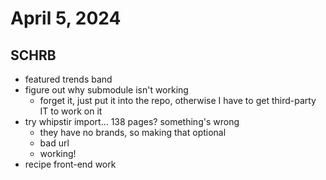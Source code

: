# April 5, 2024

## SCHRB

- featured trends band
- figure out why submodule isn't working
  - forget it, just put it into the repo, otherwise I have to get third-party IT to work on it
- try whipstir import... 138 pages? something's wrong
  - they have no brands, so making that optional
  - bad url
  - working!
- recipe front-end work
